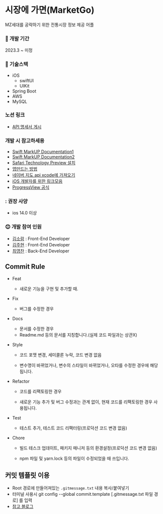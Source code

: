 # 시장에 가면(MarketGo)
MZ세대를 공략하기 위한 전통시장 정보 제공 어플
### :calendar: 개발 기간
2023.3 ~ 미정 </br>


### :fork_and_knife: 기술스택
* iOS
    * swiftUI
    * UIKit
* Spring Boot
* AWS
* MySQL
### 노션 링크
- [API 명세서 게시](https://www.notion.so/API-f1c0e6cc95e04848ac96c57045b3d566)
### 개발 시 참고하세용
* [Swift MarkUP Documentation1](https://0urtrees.tistory.com/13)
* [Swift MarkUP Documentation2](https://blog.naver.com/rlawnguq12/222250260268)
* [Safari Technology Preview 설치](https://yeony-list.tistory.com/12)
* [앱만드는 방법](https://blog.naver.com/sooyeon7828/222843662880)
* [네이버 지도 api xcode에 가져오기](https://blog.naver.com/alstn428/222935799740)
* [iOS 개발자를 위한 링크모음](https://github.com/giftbott/iOSDevLinks)
* [ProgressView 공식 ](https://developer.apple.com/documentation/swiftui/progressview)



### : 권장 사양
* ios 14.0 이상

### :blush: 개발 참여 인원
* [김소람](https://github.com/piriram) : Front-End Developer
* [김주현](https://github.com/JooHyeonKim) : Front-End Developer
* [최영찬](https://github.com/ChoiYeongChan) : Back-End Developer


## Commit Rule
- Feat
    - 새로운 기능을 구현 및 추가할 때.

- Fix
    - 버그를 수정한 경우

- Docs
    - 문서를 수정한 경우
    - Readme.md 등의 문서를 지칭합니다.(실제 코드 파일과는 상관X)

- Style
    - 코드 포맷 변경, 세미콜론 누락, 코드 변경 없음

    - 변수명이 바뀌었거나, 변수의 스타일이 바뀌었거나, 오타를 수정한 경우에 해당됩니다.

- Refactor
    - 코드를 리팩토링한 경우

    - 새로운 기능 추가 및 버그 수정과는 관계 없이, 현재 코드를 리팩토링한 경우 사용됩니다.

- Test
  - 테스트 추가, 테스트 코드 리팩터링(프로덕션 코드 변경 없음)

- Chore
    - 빌드 테스크 업데이트, 패키지 매니저 등의 환경설정(프로덕션 코드 변경 없음)

    - npm 파일 및 yarn.lock 등의 파일이 수정되었을 때 쓰입니다.

## 커밋 템플릿 이용
- Root 경로에 만들어져있는 `.gitmessage.txt` 내용 복사/붙여넣기
- 터미널 사용시 git config --global commit.template [.gitmessage.txt 파일 경로] 를 입력
- [참고 블로그](https://blog.naver.com/mcoding777/222637414502)







